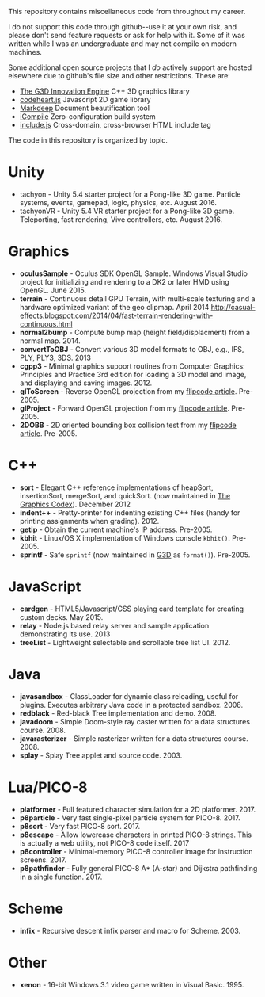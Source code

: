 This repository contains miscellaneous code from throughout my career.

I do not support this code through github--use it at your own risk, and please don't send
feature requests or ask for help with it. Some of it was written while I was an undergraduate
and may not compile on modern machines.

Some additional open source projects that I _do_ actively support are hosted elsewhere due to
github's file size and other restrictions. These are:

- [The G3D Innovation Engine](http://g3d.cs.williams.edu) C++ 3D graphics library
- [codeheart.js](http://codeheartjs.com) Javascript 2D game library
- [Markdeep](https://casual-effects.com/markdeep) Document beautification tool
- [iCompile](http://g3d.cs.williams.edu/g3d/G3D10/build/manual/icompile-manual.html) Zero-configuration build system
- [include.js](https://morgan3d.github.io/include.js/) Cross-domain, cross-browser HTML include tag

The code in this repository is organized by topic.

Unity
==================================================================
- tachyon - Unity 5.4 starter project for a Pong-like 3D game. Particle systems, events, gamepad, logic, physics, etc. August 2016.
- tachyonVR - Unity 5.4 VR starter project for a Pong-like 3D game. Teleporting, fast rendering, Vive controllers, etc. August 2016.


Graphics
==================================================================
- **oculusSample** - Oculus SDK OpenGL Sample. Windows Visual Studio project for initializing and rendering to a DK2 or later HMD using OpenGL. June 2015.
- **terrain** - Continuous detail GPU Terrain, with multi-scale texturing and a hardware optimized variant of the geo clipmap. April 2014 http://casual-effects.blogspot.com/2014/04/fast-terrain-rendering-with-continuous.html
- **normal2bump** - Compute bump map (height field/displacment) from a normal map. 2014.
- **convertToOBJ** - Convert various 3D model formats to OBJ, e.g., IFS, PLY, PLY3, 3DS. 2013
- **cgpp3** - Minimal graphics support routines from Computer Graphics: Principles and Practice 3rd edition for loading a 3D model and image, and displaying and saving images. 2012.
- **glToScreen** - Reverse OpenGL projection from my [flipcode article](http://www.flipcode.com/archives/Object_To_Screen_Space.shtml). Pre-2005.
- **glProject** - Forward OpenGL projection from my [flipcode article](http://www.flipcode.com/archives/Projecting_3D_Points.shtml). Pre-2005.
- **2DOBB** - 2D oriented bounding box collision test from my [flipcode article](http://www.flipcode.com/archives/2D_OBB_Intersection.shtml). Pre-2005.

C++
==================================================================
- **sort** - Elegant C++ reference implementations of heapSort, insertionSort, mergeSort, and quickSort. (now maintained in [The Graphics Codex](http://graphicscodex.com)). December 2012
- **indent++** - Pretty-printer for indenting existing C++ files (handy for printing assignments when grading). 2012.
- **getip** - Obtain the current machine's IP address. Pre-2005.
- **kbhit** - Linux/OS X implementation of Windows console `kbhit()`. Pre-2005.
- **sprintf** - Safe `sprintf` (now maintained in [G3D](http://g3d.cs.williams.edu) as `format()`). Pre-2005.

JavaScript
==================================================================
- **cardgen** - HTML5/Javascript/CSS playing card template for creating custom decks. May 2015.
- **relay** - Node.js based relay server and sample application demonstrating its use. 2013
- **treeList** - Lightweight selectable and scrollable tree list UI. 2012.


Java
==================================================================
- **javasandbox** - ClassLoader for dynamic class reloading, useful for plugins. Executes arbitrary Java code in a protected sandbox. 2008.
- **redblack** - Red-black Tree implementation and demo. 2008.
- **javadoom** - Simple Doom-style ray caster written for a data structures course. 2008.
- **javarasterizer** - Simple rasterizer written for a data structures course. 2008.
- **splay** - Splay Tree applet and source code. 2003.


Lua/PICO-8
==================================================================
- **platformer** - Full featured character simulation for a 2D platformer. 2017.
- **p8particle** - Very fast single-pixel particle system for PICO-8. 2017.
- **p8sort** - Very fast PICO-8 sort. 2017.
- **p8escape** - Allow lowercase characters in printed PICO-8 strings. This is actually a web utility, not PICO-8 code itself. 2017
- **p8controller** - Minimal-memory PICO-8 controller image for instruction screens. 2017.
- **p8pathfinder** - Fully general PICO-8 A* (A-star) and Dijkstra pathfinding in a single function. 2017.

Scheme
==================================================================
- **infix** - Recursive descent infix parser and macro for Scheme. 2003.

Other
==================================================================
- **xenon** - 16-bit Windows 3.1 video game written in Visual Basic. 1995.

<!--
TODO:

 <li><a href="http://cs.williams.edu/~morgan/cs136-s08/darwin2.0/">Darwin 2.0</a> - AI programming game with isometric 3D graphics using concurrency
 <li><a href="http://cs.williams.edu/~morgan/darwin/">Darwin 2.1</a> - AI programming game with isometric 3D graphics using coroutines (no explicit synchronization needed!)



-->
